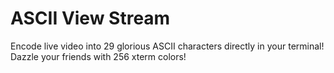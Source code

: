 # ASCII View Stream

Encode live video into 29 glorious ASCII characters directly in your terminal! Dazzle your friends with 256 xterm colors!

